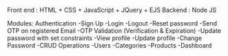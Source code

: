 Front end : HTML + CSS + JavaScript + JQuery + EJS
Backend : Node JS

Modules:
Authentication
  -Sign Up
  -Login
  -Logout
  -Reset password
    -Send OTP on registered Email
    -OTP Validation (Verification & Expiration)
    -Update password with set constraints
  -View profile
  -Update profile
  -Change Password
  -CRUD Operations
    -Users
    -Categories
    -Products
  -Dashboard
